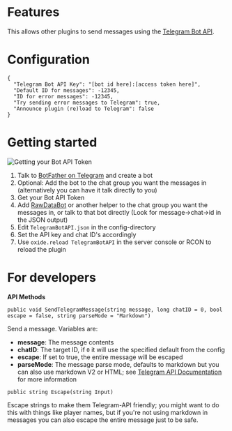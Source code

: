 # Features
This allows other plugins to send messages using the [Telegram Bot API](https://core.telegram.org/bots).

# Configuration
```
{
  "Telegram Bot API Key": "[bot id here]:[access token here]",
  "Default ID for messages": -12345,
  "ID for error messages": -12345,
  "Try sending error messages to Telegram": true,
  "Announce plugin (re)load to Telegram": false
}
```

# Getting started
![Getting your Bot API Token](https://i.imgur.com/4EqSfQt.png)

1. Talk to [BotFather on Telegram](https://t.me/BotFather) and create a bot
2. Optional: Add the bot to the chat group you want the messages in (alternatively you can have it talk directly to you)
3. Get your Bot API Token
4. Add [RawDataBot](https://t.me/RawDataBot) or another helper to the chat group you want the messages in, or talk to that bot directly (Look for message->chat->id in the JSON output)
5. Edit `TelegramBotAPI.json` in the config-directory
6. Set the API key and chat ID's accordingly
7. Use `oxide.reload TelegramBotAPI` in the server console or RCON to reload the plugin

# For developers
**API Methods**

`public void SendTelegramMessage(string message, long chatID = 0, bool escape = false, string parseMode = "Markdown")`

Send a message. Variables are:
* **message**: The message contents
* **chatID**: The target ID, if `0` it will use the specified default from the config
* **escape**: If set to true, the entire message will be escaped
* **parseMode**: The message parse mode, defaults to markdown but you can also use markdown V2 or HTML; see [Telegram API Documentation](https://core.telegram.org/bots/api#formatting-options) for more information

`public string Escape(string Input)`

Escape strings to make them Telegram-API friendly; you might want to do this with things like player names, but if you're not using markdown in messages you can also escape the entire message just to be safe.

